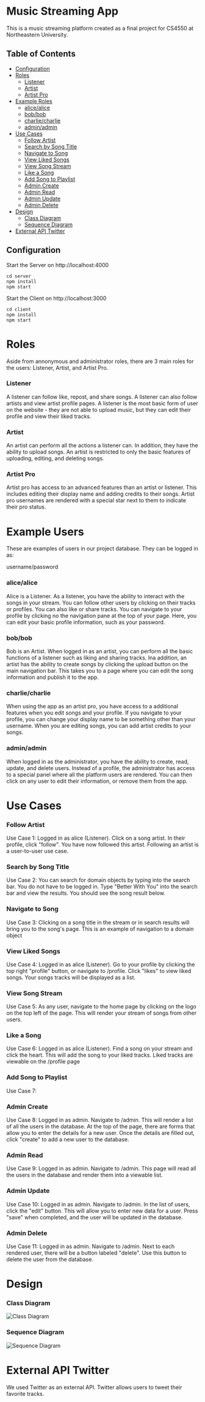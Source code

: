 # Music Streaming App
This is a music streaming platform created as a final project for CS4550 at Northeastern University.

## Table of Contents

- [Configuration](#setup)
- [Roles](#roles)
  - [Listener ](#listener)
  - [Artist](#artist)
  - [Artist Pro](#artist-pro)
- [Example Roles](#example-roles)
  - [alice/alice](#alicealice)
  - [bob/bob](#bobbob)
  - [charlie/charlie](#charliecharlie)
  - [admin/admin](#adminadmin)
- [Use Cases](#use-cases)
  - [Follow Artist](#follow-artist)
  - [Search by Song Title](#search-by-song-title)
  - [Navigate to Song](#navigate-to-song)
  - [View Liked Songs](#view-liked-songs)
  - [View Song Stream](#view-song-stream)
  - [Like a Song](#like-a-song)
  - [Add Song to Playlist](#add-song-to-playlist)
  - [Admin Create](#admin-create)
  - [Admin Read](#admin-read)
  - [Admin Update](#admin-update)
  - [Admin Delete](#admin-delete)
- [Design](#design)
  - [Class Diagram](#class-diagram)
  - [Sequence Diagram](#sequence-diagram)
- [External API Twitter](#external-api-twitter)

## Configuration
Start the Server on http://localhost:4000
```
cd server
npm install
npm start
```
Start the Client on http://localhost:3000
```
cd client
npm install
npm start
```

# Roles

Aside from annonymous and administrator roles, there are 3 main roles for the users: Listener, Artist, and Artist Pro. 

### Listener

A listener can follow like, repost, and share songs. A listener can also follow artists and view artist profile pages. A listener is the most basic form of user on the website - they are not able to upload music, but they can edit their profile and view their liked tracks.

### Artist

An artist can perform all the actions a listener can. In addition, they have the ability to upload songs. An artist is restricted to only the basic features of uploading, editing, and deleting songs.

### Artist Pro

Artist pro has access to an advanced features than an artist or listener. This includes editing their display name and adding credits to their songs. Artist pro usernames are rendered with a special star next to them to indicate their pro status.

# Example Users

These are examples of users in our project database. They can be logged in as:

username/password

### alice/alice

Alice is a Listener. As a listener, you have the ability to interact with the songs in your stream. You can follow other users by clicking on their tracks or profiles. You can also like or share tracks. You can navigate to your profile by clicking no the navigation pane at the top of your page. Here, you can edit your basic profile information, such as your password.

### bob/bob

Bob is an Artist. When logged in as an artist, you can perform all the basic functions of a listener such as liking and sharing tracks. Ina addition, an artist has the ability to create songs by clicking the upload button on the main navigation bar. This takes you to a page where you can edit the song information and publish it to the app.

### charlie/charlie

When using the app as an artist pro, you have access to a additional features when you edit songs and your profile. If you navigate to your profile, you can change your display name to be something other than your username. When you are editing songs, you can add artist credits to your songs.

### admin/admin

When logged in as the administrator, you have the ability to create, read, update, and delete users. Instead of a profile, the administrator has access to a special panel where all the platform users are rendered. You can then click on any user to edit their information, or remove them from the app.

# Use Cases

### Follow Artist

Use Case 1: Logged in as alice (Listener). Click on a song artist. In their profile, click "follow". You have now followed this artist. Following an artist is a user-to-user use case. 

### Search by Song Title

Use Case 2: You can search for domain objects by typing into the search bar. You do not have to be logged in. Type "Better With You" into the search bar and view the results. You should see the song result below.

### Navigate to Song

Use Case 3: Clicking on a song title in the stream or in search results will bring you to the song's page. This is an example of navigation to a domain object

### View Liked Songs

Use Case 4: Logged in as alice (Listener). Go to your profile by clicking the top right "profile" button, or navigate to /profile. Click "likes" to view liked songs. Your songs tracks will be displayed as a list.

### View Song Stream

Use Case 5: As any user, navigate to the home page by clicking on the logo on the top left of the page. This will render your stream of songs from other users.

### Like a Song

Use Case 6: Logged in as alice (Listener). Find a song on your stream and click the heart. This will add the song to your liked tracks. Liked tracks are viewable on the /profile page

### Add Song to Playlist

Use Case 7: 

### Admin Create

Use Case 8: Logged in as admin. Navigate to /admin. This will render a list of all the users in the database. At the top of the page, there are forms that allow you to enter the details for a new user. Once the details are filled out, click "create" to add a new user to the database.

### Admin Read

Use Case 9: Logged in as admin. Navigate to /admin. This page will read all the users in the database and render them into a viewable list.

### Admin Update

Use Case 10: Logged in as admin. Navigate to /admin. In the list of users, click the "edit" button. This will allow you to enter new data for a user. Press "save" when completed, and the user will be updated in the database.

### Admin Delete

Use Case 11: Logged in as admin. Navigate to /admin. Next to each rendered user, there will be a button labeled "delete". Use this button to delete the user from the database.

# Design

### Class Diagram
![Class Diagram](https://i.imgur.com/17evE8q.png) 

### Sequence Diagram
![Sequence Diagram](https://i.imgur.com/FFmd0pE.png)

# External API Twitter

We used Twitter as an external API. Twitter allows users to tweet their favorite tracks.